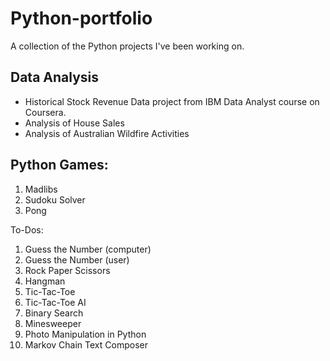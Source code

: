 # Python-portfolio
A collection of the Python projects I've been working on.

## Data Analysis
- Historical Stock Revenue Data project from IBM Data Analyst course on Coursera.
- Analysis of House Sales
- Analysis of Australian Wildfire Activities

## Python Games:
1. Madlibs
2. Sudoku Solver
3. Pong

To-Dos:
1. Guess the Number (computer) 
2. Guess the Number (user)
3. Rock Paper Scissors
4. Hangman
5. Tic-Tac-Toe
6. Tic-Tac-Toe AI
7. Binary Search 
8. Minesweeper 
9. Photo Manipulation in Python 
10. Markov Chain Text Composer 
